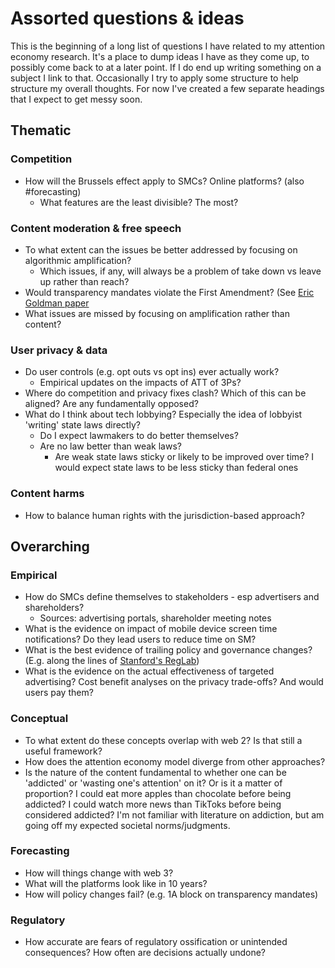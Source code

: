 # Assorted questions & ideas

This is the beginning of a long list of questions I have related to my attention economy research. It's a place to dump ideas I have as they come up,
to possibly come back to at a later point. If I do end up writing something on a subject I link to that. Occasionally I try to apply some structure to help
structure my overall thoughts. For now I've created a few separate headings that I expect to get messy soon.

## Thematic

### Competition

- How will the Brussels effect apply to SMCs? Online platforms? (also #forecasting)
  - What features are the least divisible? The most?

### Content moderation & free speech

- To what extent can the issues be better addressed by focusing on algorithmic amplification?
  - Which issues, if any, will always be a problem of take down vs leave up rather than reach?
- Would transparency mandates violate the First Amendment? (See [Eric Goldman paper](https://papers.ssrn.com/sol3/papers.cfm?abstract_id=4005647)
- What issues are missed by focusing on amplification rather than content?

### User privacy & data

- Do user controls (e.g. opt outs vs opt ins) ever actually work?
  - Empirical updates on the impacts of ATT of 3Ps?
- Where do competition and privacy fixes clash? Which of this can be aligned? Are any fundamentally opposed?
- What do I think about tech lobbying? Especially the idea of lobbyist 'writing' state laws directly?
  - Do I expect lawmakers to do better themselves?
  - Are no law better than weak laws?
    - Are weak state laws sticky or likely to be improved over time? I would expect state laws to be less sticky than federal ones

### Content harms

- How to balance human rights with the jurisdiction-based approach?

## Overarching

### Empirical

- How do SMCs define themselves to stakeholders - esp advertisers and shareholders?
  - Sources: advertising portals, shareholder meeting notes
- What is the evidence on impact of mobile device screen time notifications? Do they lead users to reduce time on SM?
- What is the best evidence of trailing policy and governance changes? (E.g. along the lines of [Stanford's RegLab](https://reglab.stanford.edu/about/))
- What is the evidence on the actual effectiveness of targeted advertising? Cost benefit analyses on the privacy trade-offs? And would users pay them?

### Conceptual

- To what extent do these concepts overlap with web 2? Is that still a useful framework?
- How does the attention economy model diverge from other approaches?
- Is the nature of the content fundamental to whether one can be 'addicted' or 'wasting one's attention' on it? Or is it a matter of proportion? I could eat more apples than chocolate before being addicted? I could watch more news than TikToks before being considered addicted? I'm not familiar with literature on addiction, but am going off my expected societal norms/judgments.

### Forecasting

- How will things change with web 3?
- What will the platforms look like in 10 years?
- How will policy changes fail? (e.g. 1A block on transparency mandates)

### Regulatory

- How accurate are fears of regulatory ossification or unintended consequences? How often are decisions actually undone?